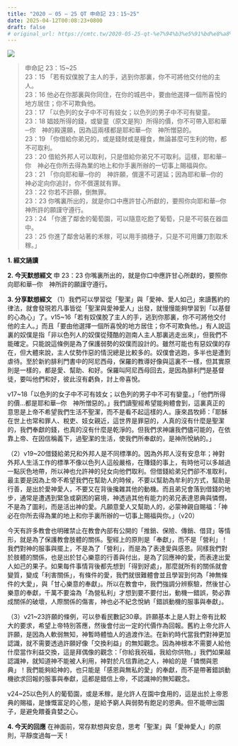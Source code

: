 ```yaml
---
title: "2020 – 05 – 25 QT 申命記 23：15~25"
date: 2025-04-12T00:08:23+0800
draft: false
# original_url: https://cmtc.tw/2020-05-25-qt-%e7%94%b3%e5%91%bd%e8%a8%98-23%ef%bc%9a1525
---
```


![](/images/qt.jpg)
> 申命記 23：15\~25  
> 23：15 「若有奴僕脫了主人的手，逃到你那裏，你不可將他交付他的主人。  
> 23：16 他必在你那裏與你同住，在你的城邑中，要由他選擇一個所喜悅的地方居住；你不可欺負他。  
> 23：17 「以色列的女子中不可有妓女；以色列的男子中不可有孌童。  
> 23：18 娼妓所得的錢，或孌童（原文是狗）所得的價，你不可帶入耶和華─你　神的殿還願，因為這兩樣都是耶和華─你　神所憎惡的。  
> 23：19 「你借給你弟兄的，或是錢財或是糧食，無論甚麼可生利的物，都不可取利。  
> 23：20 借給外邦人可以取利，只是借給你弟兄不可取利。這樣，耶和華─你　神必在你所去得為業的地上和你手裏所辦的一切事上賜福與你。  
> 23：21 「你向耶和華─你的　神許願，償還不可遲延；因為耶和華─你的　神必定向你追討，你不償還就有罪。  
> 23：22 你若不許願，倒無罪。  
> 23：23 你嘴裏所出的，就是你口中應許甘心所獻的，要照你向耶和華─你　神所許的願謹守遵行。  
> 23：24 「你進了鄰舍的葡萄園，可以隨意吃飽了葡萄，只是不可裝在器皿中。  
> 23：25 你進了鄰舍站著的禾稼，可以用手摘穗子，只是不可用鐮刀割取禾稼。」

**1. 經文誦讀**

**2.  今天默想經文**
申 23：23 你嘴裏所出的，就是你口中應許甘心所獻的，要照你向耶和華─你　神所許的願謹守遵行。

**3. 分享默想經文**
（1）我們可以學習從「聖潔」與「愛神、愛人如己」來讀舊約的律法，就會發現若凡事皆從「聖潔與愛神愛人」出發，就慢慢能夠學習到「以基督的心為心」了。v15\~16「若有奴僕脫了主人的手，逃到你那裏，你不可將他交付他的主人。」而且「要由他選擇一個所喜悅的地方居住；你不可欺負他。」有人說這裏的奴僕是指「非以色列人的奴僕從殘酷的迦南人主人那裏逃走出來」，但我們不能確定。只能說這條例是為了保護弱勢的奴僕而設計的。雖然可能也有惡奴僕的存在，但大體來說，主人仗勢作惡的情況總是比較多的。奴僕會逃跑，多半也是遭到虐待。至於新約腓利門書中的阿尼西母，保羅的教導好像與這裏不一樣，但其實原則是一樣的，都是愛、幫助、和好。保羅叫阿尼西母回去，是因為腓利門是基督徒，要叫他們和好，彼此沒有虧負，討上帝喜悅。

v17\~18「以色列的女子中不可有妓女；以色列的男子中不可有孌童。」「他們所得的價…都是耶和華─你　神所憎惡的。」我們讀聖經希望能夠體會到，這裏真正的意思是上帝不希望我們生活不聖潔，而不是看不起這樣的人。康來昌牧師：「耶穌在世上也常和罪人、稅吏、妓女親近，這世界是罪惡的，人真的沒有什麼是聖潔的，我們奉獻的錢，也真的沒有什麼是乾淨的。但我們求神讓我們儘可能的，在依靠上帝、在因信稱義下，過聖潔的生活，使我們所奉獻的，是神所悅納的。」

（2）v19\~20借錢給弟兄和外邦人是不同標準的。因為外邦人沒有安息年；神對外邦人生活工作的標準不像以色列人這般嚴格，在賺錢的事上，有時他可以多越過一點灰色地帶，所以神也允許神的兒女向他們取利。但借錢給弟兄們卻不准取利，最主要是因為上帝不希望我們在幫助人的時候，不要以幫助為牟利的方式，幫助是行善，是出於愛神愛人，不要又在背後攙雜其他的動機。而且弟兄會落到借錢的地步，通常是遭遇到緊急或窮困的窘境，神透過其他有能力的弟兄表達恩典與憐憫，不是為了圖利，而是活出神的愛。凡願意愛人又幫助人的，必蒙神親自賜福：「神必在你所去得為業的地上和你手裏所辦的一切事上賜福與你。」（v20）

今天有許多教會也明確禁止在教會內部有公開的「推銷、保險、傳銷、借貸」等情形，就是為了保護教會肢體的關係。聖經上的原則是「奉獻」，而不是「營利」！我們對神的服事與擺上，不是為了「營利」，而是為了表達愛與感恩。同樣我們對於肢體的關係，也是出於甘心樂意的行善與付出，是為了回應神的愛，而表達出愛人如己的果子。如果每件事情背後都先想到「得到好處」，那麼就所有的關係就會變質，變成「利害關係」，有條件的愛，我們就很難體會並且學習到何為「神無條件的大愛」，與「甘心樂意的奉獻」。所以在教會中，我們強調分辨察驗，然後甘心樂意的奉獻，千萬不要淪為「為營私利」才想到要不要付出，動機一錯誤，勢必靠成關係的破壞，人際關係的傷害，神也必不紀念悅納「錯誤動機的服事與奉獻」。

（3）v21\~23許願的條例，可以參看民數記30章。許願基本上是人對上帝有比較大的要求，希望上帝特別答應，然後會付出一定的代價作為回報。舊約上帝允許人許願，是因為人軟弱無知，神暫時體恤人的過渡作法。在新約時代當我們對神更加認識，就不需要透過許願好像「交換利益」的無知觀念。因為神根本不需要人給他什麼當作利益交換，這是拜偶像的觀念：「你給我祝福，我給你供物。」我們如果越認識神，就知道神不能被人利用，神對於凡信靠祂之人，神給的是「憐憫與恩典」！我們能夠給神的，也只能是「感恩與無私的愛」的奉獻，而不是帶著錯誤動機欲求回報的服事與奉獻，這都是錯信上帝，不認識神的無知觀念。

v24\~25以色列人的葡萄園，或是禾稼，是允許人在園中食用的，這是出於上帝恩典的賜福，是慷慨富足的心態，是給予窮人與弱勢有飽足的恩典。但不能帶出園子，是避免餵養貪婪之心。

**4. 今天的回應**
在神面前，常存默想與安息，思考「聖潔」與「愛神愛人」的原則，平靜度過每一天！
